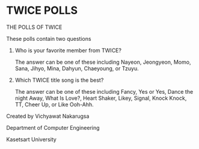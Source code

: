 # TWICE POLLS

THE POLLS OF TWICE

These polls contain two questions
1. Who is your favorite member from TWICE?

    The answer can be one of these including Nayeon, Jeongyeon, Momo, Sana, Jihyo, Mina, Dahyun, Chaeyoung, or Tzuyu.

2. Which TWICE title song is the best?

    The answer can be one of these including Fancy, Yes or Yes, Dance the night Away, What Is Love?, Heart Shaker, Likey, Signal, Knock Knock, TT, Cheer Up, or Like Ooh-Ahh.

Created by Vichyawat Nakarugsa

Department of Computer Engineering

Kasetsart University
